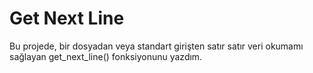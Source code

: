# Get Next Line

Bu projede, bir dosyadan veya standart girişten satır satır veri okumamı sağlayan get_next_line() fonksiyonunu yazdım.
